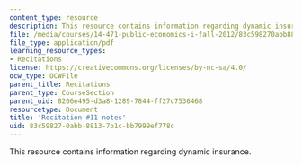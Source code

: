 ```yaml
---
content_type: resource
description: This resource contains information regarding dynamic insurance.
file: /media/courses/14-471-public-economics-i-fall-2012/83c598270abb88137b1cbb7999ef778c_MIT14_471F12_recnotes11.pdf
file_type: application/pdf
learning_resource_types:
- Recitations
license: https://creativecommons.org/licenses/by-nc-sa/4.0/
ocw_type: OCWFile
parent_title: Recitations
parent_type: CourseSection
parent_uid: 8206e495-d3a8-1289-7844-ff27c7536468
resourcetype: Document
title: 'Recitation #11 notes'
uid: 83c59827-0abb-8813-7b1c-bb7999ef778c
---
```

This resource contains information regarding dynamic insurance.